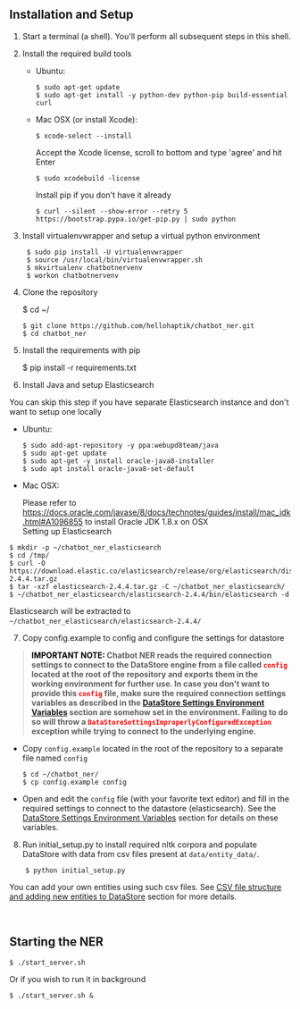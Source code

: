 ## Installation and Setup

1. Start a terminal (a shell). You'll perform all subsequent steps in this shell.
2. Install the required build tools

   - Ubuntu:

        ```shell
        $ sudo apt-get update
        $ sudo apt-get install -y python-dev python-pip build-essential curl
        ```

   - Mac OSX (or install Xcode):

     ```shell
     $ xcode-select --install
     ```

     Accept the Xcode license, scroll to bottom and type 'agree' and hit Enter

     ```shell
     $ sudo xcodebuild -license
     ```

     Install pip if you don't have it already

     ```shell
     $ curl --silent --show-error --retry 5 https://bootstrap.pypa.io/get-pip.py | sudo python
     ```


3. Install virtualenvwrapper and setup a virtual python environment

   ```shell
    $ sudo pip install -U virtualenvwrapper
    $ source /usr/local/bin/virtualenvwrapper.sh
    $ mkvirtualenv chatbotnervenv
    $ workon chatbotnervenv
   ```

4. Clone the repository

   $ cd ~/
   ```shell
   $ git clone https://github.com/hellohaptik/chatbot_ner.git
   $ cd chatbot_ner
   ```

5. Install the requirements with pip

   $ pip install -r requirements.txt

6. Install Java and setup Elasticsearch

 You can skip this step if you have separate Elasticsearch instance and don't want to setup one locally

-  Ubuntu:

     ```shell
     $ sudo add-apt-repository -y ppa:webupd8team/java
     $ sudo apt-get update
     $ sudo apt-get -y install oracle-java8-installer
     $ sudo apt install oracle-java8-set-default
     ```

- Mac OSX:

  Please refer to https://docs.oracle.com/javase/8/docs/technotes/guides/install/mac_jdk.html#A1096855 to install Oracle JDK 1.8.x on OSX
  ​     
  Setting up Elasticsearch

 ```shell
 $ mkdir -p ~/chatbot_ner_elasticsearch
 $ cd /tmp/
 $ curl -O https://download.elastic.co/elasticsearch/release/org/elasticsearch/distribution/tar/elasticsearch/2.4.4/elasticsearch-2.4.4.tar.gz
 $ tar -xzf elasticsearch-2.4.4.tar.gz -C ~/chatbot_ner_elasticsearch/
 $ ~/chatbot_ner_elasticsearch/elasticsearch-2.4.4/bin/elasticsearch -d
 ```

 Elasticsearch will be extracted to `~/chatbot_ner_elasticsearch/elasticsearch-2.4.4/`
 ​      

7. Copy config.example to config and configure the settings for datastore

 > **<span style="color:black"> IMPORTANT NOTE:</span> Chatbot NER reads the required connection settings to connect to the DataStore engine from a file called <span style="color:red">`config`</span> located at the root of the repository and exports them in the working environment for further use. In case you don't want to provide this <span style="color:red">`config`</span> file, make sure the required connection settings variables as described in the [DataStore Settings Environment Variables](#dseve) section are somehow set in the environment. Failing to do so will throw a <span style="color:red">`DataStoreSettingsImproperlyConfiguredException`</span> exception while trying to connect to the underlying engine.**

-    Copy `config.example` located in the root of the repository to a separate file named `config`

     ```shell
     $ cd ~/chatbot_ner/
     $ cp config.example config
     ```

- Open and edit the `config` file (with your favorite text editor) and fill in the required settings to connect to the datastore (elasticsearch). See the [DataStore Settings Environment Variables](#dseve) section for details on these variables.

8. Run initial_setup.py to install required nltk corpora and populate DataStore with data from csv files present at `data/entity_data/`.


```shell
    $ python initial_setup.py
```

  You can add your own entities using such csv files. See [CSV file structure and adding new entities to DataStore](/docs/adding_entities.md) section for more details.


​        
## Starting the NER

```shell
$ ./start_server.sh
```

   Or if you wish to run it in background

```shell
$ ./start_server.sh &
```
